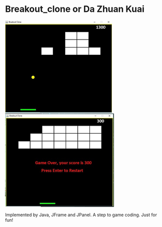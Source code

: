 # Breakout_clone or Da Zhuan Kuai

![show these words if pics invalid](https://github.com/hy30305340/Breakout_clone/blob/master/ss/Capture.JPG)
![show these words if pics invalid](https://github.com/hy30305340/Breakout_clone/blob/master/ss/Capture1.JPG)

Implemented by Java, JFrame and JPanel.
A step to game coding. Just for fun!
